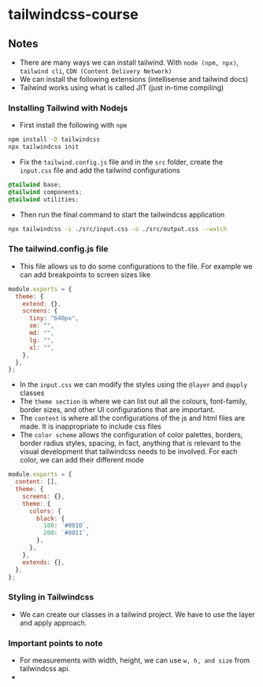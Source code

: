 # tailwindcss-course

## Notes

- There are many ways we can install tailwind. With `node (npm, npx)`, `tailwind cli`, `CDN (Content Delivery Network)`
- We can install the following extensions (intellisense and tailwind docs)
- Tailwind works using what is called JIT (just in-time compiling)

### Installing Tailwind with Nodejs

- First install the following with `npm`

```bash
npm install -D tailwindcss
npx tailwindcss init
```

- Fix the `tailwind.config.js` file and in the `src` folder, create the `input.css` file and add the tailwind configurations

```css
@tailwind base;
@tailwind components;
@tailwind utilities;
```

- Then run the final command to start the tailwindcss application

```bash
npx tailwindcss -i ./src/input.css -o ./src/output.css --watch
```

### The tailwind.config.js file

- This file allows us to do some configurations to the file. For example we can add breakpoints to screen sizes like

```javascript
module.exports = {
  theme: {
    extend: {},
    screens: {
      tiny: "640px",
      sm: "",
      md: "",
      lg: "",
      xl: "",
    },
  },
};
```

- In the `input.css` we can modify the styles using the `@layer` and `@apply` classes
- The `theme section` is where we can list out all the colours, font-family, border sizes, and other UI configurations that are important.
- The `content` is where all the configurations of the js and html files are made. It is inappropriate to include css files
- The `color scheme` allows the configuration of color palettes, borders, border radius styles, spacing, in fact, anything that is relevant to the visual development that tailwindcss needs to be involved. For each color, we can add their different mode

```javascript
module.exports = {
  content: [],
  theme: {
    screens: {},
    theme: {
      colors: {
        black: {
          100: `#0010`,
          200: `#0011`,
        },
      },
    },
    extends: {},
  },
};
```

### Styling in Tailwindcss

- We can create our classes in a tailwind project. We have to use the layer and apply approach.

### Important points to note

- For measurements with width, height, we can use `w, h, and size` from tailwindcss api.
-
